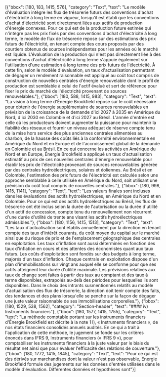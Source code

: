[{"bbox": [180, 183, 1415, 576], "category": "Text", "text": "Le modèle d'évaluation intègre les flux de trésorerie futurs des conventions d'achat d'électricité à long terme en vigueur, lorsqu'il est établi que les conventions d'achat d'électricité sont directement liées aux actifs de production d'énergie connexes. Pour ce qui est de la production future estimée qui n'intègre pas les prix fixés par des conventions d'achat d'électricité à long terme, le modèle de flux de trésorerie repose sur des estimations des prix futurs de l'électricité, en tenant compte des cours proposés par des courtiers obtenus de sources indépendantes pour les années où le marché est liquide. L'évaluation de la production qui n'est pas directement liée à des conventions d'achat d'électricité à long terme s'appuie également sur l'utilisation d'une estimation à long terme des prix futurs de l'électricité. À cette fin, selon le modèle d'évaluation, un taux d'actualisation permettant de dégager un rendement raisonnable est appliqué au coût tout compris de construction de nouvelles centrales d'énergie renouvelable dont le profil de production est semblable à celui de l'actif évalué et sert de référence pour fixer le prix du marché de l'électricité provenant de sources renouvelables."}, {"bbox": [180, 588, 1415, 983], "category": "Text", "text": "La vision à long terme d'Énergie Brookfield repose sur le coût nécessaire pour obtenir de l'énergie supplémentaire de sources renouvelables en prévision de la croissance de la demande d'ici 2027 à 2035 en Amérique du Nord, d'ici 2030 en Colombie et d'ici 2027 au Brésil. L'année d'entrée est celle où les producteurs doivent augmenter la puissance pour maintenir la fiabilité des réseaux et fournir un niveau adéquat de réserve compte tenu de la mise hors service des plus anciennes centrales alimentées au charbon, de la hausse des coûts liés à la conformité environnementale en Amérique du Nord et en Europe et de l'accroissement global de la demande en Colombie et au Brésil. En ce qui concerne les activités en Amérique du Nord et en Europe, Énergie Brookfield a appliqué un taux d'actualisation estimatif au prix de ces nouvelles centrales d'énergie renouvelable pour établir les prix de l'électricité provenant de sources renouvelables générée par des centrales hydroélectriques, solaires et éoliennes. Au Brésil et en Colombie, l'estimation des prix futurs de l'électricité est calculée selon une approche semblable à celle utilisée en Amérique du Nord, soit utilisant une prévision du coût tout compris de nouvelles centrales."}, {"bbox": [180, 998, 1415, 1141], "category": "Text", "text": "Les valeurs finales sont incluses dans les évaluations des actifs hydroélectriques, en Amérique du Nord et en Colombie. Pour ce qui est des actifs hydroélectriques au Brésil, les flux de trésorerie ont été inclus selon la durée de l'autorisation ou la durée d'utilité d'un actif de concession, compte tenu du renouvellement non récurrent d'une durée d'utilité de trente ans visant les actifs hydroélectriques admissibles."}, {"bbox": [180, 1156, 1415, 1513], "category": "Text", "text": "Les taux d'actualisation sont établis annuellement par la direction en tenant compte des taux d'intérêt courants, du coût moyen du capital sur le marché ainsi que du risque de prix et de l'emplacement géographique des centrales en exploitation. Les taux d'inflation sont aussi déterminés en fonction des taux d'inflation en cours et des attentes des économistes quant aux taux futurs. Les coûts d'exploitation sont fondés sur des budgets à long terme, majorés d'un taux d'inflation. Chaque centrale en exploitation dispose d'un plan d'immobilisations sur vingt ans auquel elle se conforme pour que ses actifs atteignent leur durée d'utilité maximale. Les prévisions relatives aux taux de change sont faites à partir des taux au comptant et des taux à terme disponibles, extrapolés au-delà des périodes pour lesquelles ils sont disponibles. Dans le choix des intrants susmentionnés relatifs au modèle d'actualisation des flux de trésorerie, la direction doit tenir compte des faits, des tendances et des plans lorsqu'elle se penche sur la façon de dégager une juste valeur raisonnable de ses immobilisations corporelles."}, {"bbox": [180, 1529, 538, 1562], "category": "Section-header", "text": "#### iv) Instruments financiers"}, {"bbox": [180, 1577, 1415, 1755], "category": "Text", "text": "La méthode comptable portant sur les instruments financiers d'Énergie Brookfield est décrite à la note 1 l), « Instruments financiers », de nos états financiers consolidés annuels audités. En ce qui a trait à l'application de cette méthode, le jugement se fonde sur les critères énoncés dans IFRS 9, Instruments financiers (« IFRS 9 »), pour comptabiliser les instruments financiers à la juste valeur par le biais du résultat net ainsi que pour évaluer l'efficacité des relations de couverture."}, {"bbox": [180, 1772, 1415, 1845], "category": "Text", "text": "Pour ce qui est des dérivés sur marchandises dont la valeur n'est pas observable, Énergie Brookfield formule des jugements sur les données d'entrée utilisées dans le modèle d'évaluation. Différentes données et hypothèses sont"}]